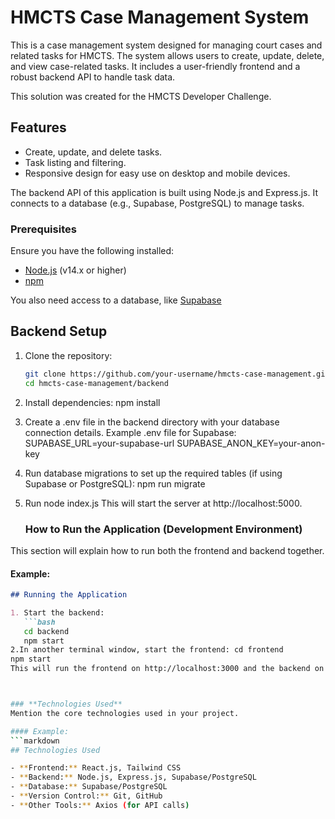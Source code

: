 # HMCTS Case Management System

This is a case management system designed for managing court cases and related tasks for HMCTS. The system allows users to create, update, delete, and view case-related tasks. It includes a user-friendly frontend and a robust backend API to handle task data.

This solution was created for the HMCTS Developer Challenge.

## Features
- Create, update, and delete tasks.
- Task listing and filtering.
- Responsive design for easy use on desktop and mobile devices.
  
The backend API of this application is built using Node.js and Express.js. It connects to a database (e.g., Supabase, PostgreSQL) to manage tasks.

### Prerequisites
Ensure you have the following installed:
- [Node.js](https://nodejs.org/) (v14.x or higher)
- [npm](https://www.npmjs.com/)

You also need access to a database, like [Supabase](https://supabase.io/)


## Backend Setup
1. Clone the repository:
   ```bash
   git clone https://github.com/your-username/hmcts-case-management.git
   cd hmcts-case-management/backend
2. Install dependencies:  npm install
3. Create a .env file in the backend directory with your database connection details.
Example .env file for Supabase: SUPABASE_URL=your-supabase-url
SUPABASE_ANON_KEY=your-anon-key
4. Run database migrations to set up the required tables (if using Supabase or PostgreSQL): npm run migrate
5. Run node index.js This will start the server at http://localhost:5000.

   ###  **How to Run the Application (Development Environment)**
This section will explain how to run both the frontend and backend together.

#### Example:
```markdown
## Running the Application

1. Start the backend:
   ```bash
   cd backend
   npm start
2.In another terminal window, start the frontend: cd frontend
npm start
This will run the frontend on http://localhost:3000 and the backend on http://localhost:5000. The frontend will make API requests to the backend to manage tasks.



### **Technologies Used**
Mention the core technologies used in your project.

#### Example:
```markdown
## Technologies Used

- **Frontend:** React.js, Tailwind CSS
- **Backend:** Node.js, Express.js, Supabase/PostgreSQL
- **Database:** Supabase/PostgreSQL
- **Version Control:** Git, GitHub
- **Other Tools:** Axios (for API calls)

